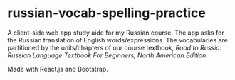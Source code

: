 # russian-vocab-spelling-practice
A client-side web app study aide for my Russian course. The app asks for the Russian translation of English words/expressions. The vocabularies are partitioned by the units/chapters of our course textbook, *Road to Russia: Russian Language Textbook For Beginners, North American Edition*.

Made with React.js and Bootstrap.
